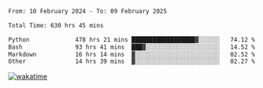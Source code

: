 <!--START_SECTION:waka-->

```txt
From: 10 February 2024 - To: 09 February 2025

Total Time: 630 hrs 45 mins

Python             478 hrs 21 mins ██████████████████▓░░░░░░   74.12 %
Bash               93 hrs 41 mins  ███▓░░░░░░░░░░░░░░░░░░░░░   14.52 %
Markdown           16 hrs 14 mins  ▓░░░░░░░░░░░░░░░░░░░░░░░░   02.52 %
Other              14 hrs 39 mins  ▓░░░░░░░░░░░░░░░░░░░░░░░░   02.27 %
```

<!--END_SECTION:waka-->
[![wakatime](https://wakatime.com/badge/user/5f89a63a-5294-4958-ad30-2b3455e63f2a.svg)](https://wakatime.com/@5f89a63a-5294-4958-ad30-2b3455e63f2a)
